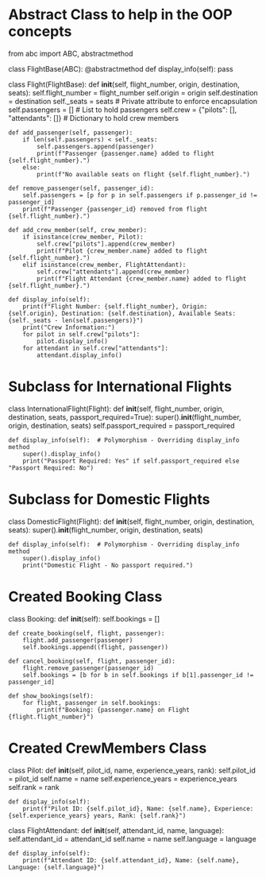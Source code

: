 # Abstract Class to help in the OOP concepts

from abc import ABC, abstractmethod

class FlightBase(ABC):
    @abstractmethod
    def display_info(self):
        pass

class Flight(FlightBase):
    def __init__(self, flight_number, origin, destination, seats):
        self.flight_number = flight_number
        self.origin = origin
        self.destination = destination
        self._seats = seats   # Private attribute to enforce encapsulation
        self.passengers = []   # List to hold passengers
        self.crew = {"pilots": [], "attendants": []}  # Dictionary to hold crew members

    def add_passenger(self, passenger):
        if len(self.passengers) < self._seats:
            self.passengers.append(passenger)
            print(f"Passenger {passenger.name} added to flight {self.flight_number}.")
        else:
            print(f"No available seats on flight {self.flight_number}.")

    def remove_passenger(self, passenger_id):
        self.passengers = [p for p in self.passengers if p.passenger_id != passenger_id]
        print(f"Passenger {passenger_id} removed from flight {self.flight_number}.")

    def add_crew_member(self, crew_member):
        if isinstance(crew_member, Pilot):
            self.crew["pilots"].append(crew_member)
            print(f"Pilot {crew_member.name} added to flight {self.flight_number}.")
        elif isinstance(crew_member, FlightAttendant):
            self.crew["attendants"].append(crew_member)
            print(f"Flight Attendant {crew_member.name} added to flight {self.flight_number}.")

    def display_info(self):
        print(f"Flight Number: {self.flight_number}, Origin: {self.origin}, Destination: {self.destination}, Available Seats: {self._seats - len(self.passengers)}")
        print("Crew Information:")
        for pilot in self.crew["pilots"]:
            pilot.display_info()
        for attendant in self.crew["attendants"]:
            attendant.display_info()

# Subclass for International Flights
class InternationalFlight(Flight):
    def __init__(self, flight_number, origin, destination, seats, passport_required=True):
        super().__init__(flight_number, origin, destination, seats)
        self.passport_required = passport_required

    def display_info(self):  # Polymorphism - Overriding display_info method
        super().display_info()
        print("Passport Required: Yes" if self.passport_required else "Passport Required: No")

# Subclass for Domestic Flights
class DomesticFlight(Flight):
    def __init__(self, flight_number, origin, destination, seats):
        super().__init__(flight_number, origin, destination, seats)

    def display_info(self):  # Polymorphism - Overriding display_info method
        super().display_info()
        print("Domestic Flight - No passport required.")




# Created Booking Class
class Booking:
    def __init__(self):
        self.bookings = []

    def create_booking(self, flight, passenger):
        flight.add_passenger(passenger)
        self.bookings.append((flight, passenger))

    def cancel_booking(self, flight, passenger_id):
        flight.remove_passenger(passenger_id)
        self.bookings = [b for b in self.bookings if b[1].passenger_id != passenger_id]

    def show_bookings(self):
        for flight, passenger in self.bookings:
            print(f"Booking: {passenger.name} on Flight {flight.flight_number}")




# Created CrewMembers Class
class Pilot:
    def __init__(self, pilot_id, name, experience_years, rank):
        self.pilot_id = pilot_id
        self.name = name
        self.experience_years = experience_years
        self.rank = rank

    def display_info(self):
        print(f"Pilot ID: {self.pilot_id}, Name: {self.name}, Experience: {self.experience_years} years, Rank: {self.rank}")

class FlightAttendant:
    def __init__(self, attendant_id, name, language):
        self.attendant_id = attendant_id
        self.name = name
        self.language = language

    def display_info(self):
        print(f"Attendant ID: {self.attendant_id}, Name: {self.name}, Language: {self.language}")


